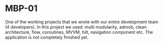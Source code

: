 # MBP-01
One of the working projects that we wrote with our entire development team (4 developers). In this project we used:
multi modularity, admob, clean architecture, flow, coroutines, MVVM, hilt, navigation component etc.
The application is not completely finished yet.
